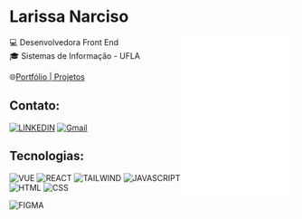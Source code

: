 # Larissa Narciso
<img align="right" width="200" src="larisnarciso.png">
💻 Desenvolvedora Front End<br/>
🎓 Sistemas de Informação - UFLA <br/>

🌐[Portfólio | Projetos](https://larisnarciso.github.io/)

## Contato:

[![LINKEDIN](https://img.shields.io/badge/LINKEDIN-%2320232a.svg?style=for-the-badge&logo=linkedIn&logoColor=%e34f26)](https://www.linkedin.com/in/larisnarciso/)
[![Gmail](https://img.shields.io/badge/Gmail-%2320232a.svg?style=for-the-badge&logo=gmail&logoColor=%e34f26)](mailto:larisnarciso@gmail.com)


## Tecnologias:
![VUE](https://img.shields.io/badge/Vue.js-%2320232a.svg?style=for-the-badge&logo=vuedotjs&logoColor=%)
![REACT](https://img.shields.io/badge/react-%2320232a.svg?style=for-the-badge&logo=react&logoColor=%)
![TAILWIND](https://img.shields.io/badge/Tailwind%20CSS-%2320232a.svg?style=for-the-badge&logo=Tailwind-CSS&logoColor=%)
![JAVASCRIPT](https://img.shields.io/badge/javascript-%2320232a.svg?style=for-the-badge&logo=javascript&logoColor=%e34f26)
![HTML](https://img.shields.io/badge/html-%2320232a.svg?style=for-the-badge&logo=html5&logoColor=%e34f26)
![CSS](https://img.shields.io/badge/css-%2320232a.svg?style=for-the-badge&logo=css3&logoColor=%2361dafb)

![FIGMA](https://img.shields.io/badge/figma-%2320232a.svg?style=for-the-badge&logo=figma&logoColor=%ea4c1d)
